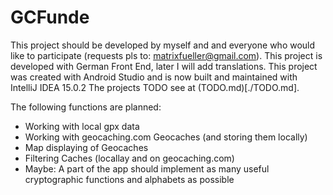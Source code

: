 # GCFunde

This project should be developed by myself and and everyone who would like to participate (requests pls to: matrixfueller@gmail.com).
This project is developed with German Front End, later I will add translations. 
This project was created with Android Studio and is now built and maintained with IntelliJ IDEA 15.0.2
The projects TODO see at (TODO.md)[./TODO.md].

The following functions are planned:
- Working with local gpx data
- Working with geocaching.com Geocaches (and storing them locally)
- Map displaying of Geocaches
- Filtering Caches (locallay and on geocaching.com)
- Maybe: A part of the app should implement as many useful cryptographic functions and alphabets as possible